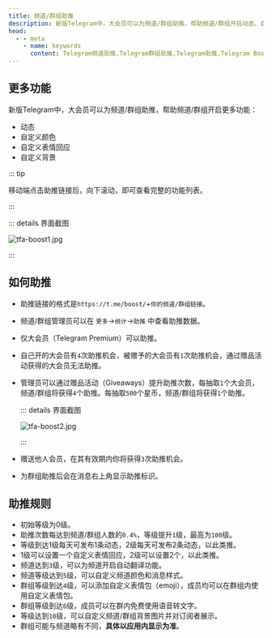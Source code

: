 ```yaml
---
title: 频道/群组助推
description: 新版Telegram中，大会员可以为频道/群组助推，帮助频道/群组开启动态、自定义颜色、自定义表情回应、自定义背景等更多功能。本文介绍了如何为频道/群组助推，以及助推的规则。
head:
  - - meta
    - name: keywords
      content: Telegram频道助推,Telegram群组助推,Telegram助推,Telegram Boost,Telegram频道动态,Telegram群组动态,TG频道助推,TG群组助推,TG助推,TG频道动态,TG群组动态,电报频道助推,电报群组助推,电报助推,电报频道动态,电报群组动态
---
```


## 更多功能

新版Telegram中，大会员可以为频道/群组助推，帮助频道/群组开启更多功能：

- 动态
- 自定义颜色
- 自定义表情回应
- 自定义背景

::: tip

移动端点击助推链接后，向下滚动，即可查看完整的功能列表。

:::

::: details 界面截图

![tfa-boost1.jpg](https://cdn.jsdelivr.net/gh/tgwiki//images/tfa/boost1.jpg)

:::

## 如何助推

- 助推链接的格式是`https://t.me/boost/`+`你的频道/群组链接`。
- 频道/群组管理员可以在 `更多`->`统计`->`助推` 中查看助推数据。
- 仅大会员（Telegram Premium）可以助推。
- 自己开的大会员有`4`次助推机会，被赠予的大会员有`1`次助推机会，通过赠品活动获得的大会员无法助推。
- 管理员可以通过赠品活动（Giveaways）提升助推次数，每抽取`1`个大会员，频道/群组将获得`4`个助推。每抽取`500`个星币，频道/群组将获得`1`个助推。

  ::: details 界面截图

  ![tfa-boost2.jpg](https://cdn.jsdelivr.net/gh/tgwiki//images/tfa/boost2.jpg)

  :::

- 赠送他人会员，在其有效期内你将获得`3`次助推机会。
- 为群组助推后会在消息右上角显示助推标识。

## 助推规则

- 初始等级为0级。
- 助推次数每达到频道/群组人数的`0.4%`，等级提升`1`级，最高为`100`级。
- 等级到达1级每天可发布1条动态，2级每天可发布2条动态，以此类推。
- 1级可以设置一个自定义表情回应，2级可以设置2个，以此类推。
- 频道达到`3`级，可以为频道开启自动翻译功能。
- 频道等级达到`5`级，可以自定义频道颜色和消息样式。
- 群组等级到达`4`级，可以添加自定义表情包（emoji），成员均可以在群组内使用自定义表情包。
- 群组等级到达`6`级，成员可以在群内免费使用语音转文字。
- 等级达到`10`级，可以自定义频道/群组背景图片并对订阅者展示。
- 群组可能与频道略有不同，**具体以应用内显示为准**。
